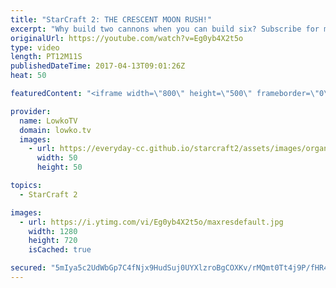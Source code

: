 ```yaml
---
title: "StarCraft 2: THE CRESCENT MOON RUSH!"
excerpt: "Why build two cannons when you can build six? Subscribe for more videos: http://lowko.tv/youtube Four Stargate Proxy: https://goo.gl/8YTKIv  Just your regular Silver League Protoss vs Terran. In this Protoss decides to open up with Cannons and Dark Templar. While Terran gets very far ahead in supply"
originalUrl: https://youtube.com/watch?v=Eg0yb4X2t5o
type: video
length: PT12M11S
publishedDateTime: 2017-04-13T09:01:26Z
heat: 50

featuredContent: "<iframe width=\"800\" height=\"500\" frameborder=\"0\" src=\"https://www.youtube.com/embed/Eg0yb4X2t5o\" allow=\"accelerometer; autoplay; encrypted-media; gyroscope; picture-in-picture\" allowfullscreen></iframe>"

provider:
  name: LowkoTV
  domain: lowko.tv
  images:
    - url: https://everyday-cc.github.io/starcraft2/assets/images/organizations/lowko.tv-50x50.jpg
      width: 50
      height: 50

topics:
  - StarCraft 2

images:
  - url: https://i.ytimg.com/vi/Eg0yb4X2t5o/maxresdefault.jpg
    width: 1280
    height: 720
    isCached: true

secured: "5mIya5c2UdWbGp7C4fNjx9HudSuj0UYXlzroBgCOXKv/rMQmt0Tt4j9P/fHR4obwLOW47qzTssJ0w05LW4y64EupuZedR/iPq51j2xEKKCw+TdMRc/VWXwMD9Ny/1R13I/FUXoxahI8M1gQLXFR+6AwApVJ6Kp7/vFUuTdnt9Eq/+U+9Yy+LW0xwDBpO5zcFjk9EwQs7l9haJB0s7xg40JnVrmcCYyuK0iIURsYkG5mYWi++Rgl2M5rdFyh1cQemM6W/wlPMmcCb+6OnMfbl3F8V6NpoLpPJwYIYyrRgcS8LHAyu1EOTobPt8VKNUXyvbZ5q0jiB9SriZ4gS6rMRd4DBwFKtxEMIJRpmHNvaRFUT9zrPlxr3TRRQ+pNB3NdJxkLURzHEN4pW/Sse5sm+jtdNwuwlKvaFsGYXyMqYk+20OJQTKGuj65GFYZNeU3xT;1goDmQcGDQq2fYiCSJ/ATg=="
---
```


